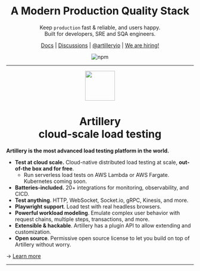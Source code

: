 <div align="center">
<h1>
  A Modern Production Quality Stack
</h1>
<p>Keep <code>production</code> fast & reliable, and users happy.<br/>Built for developers, SRE and SQA engineers.</p>
</div>

<p align="center">
  <a href="https://www.artillery.io/docs">Docs</a> | <a href="https://github.com/artilleryio/artillery/discussions">Discussions</a> | <a href="https://twitter.com/artilleryio">@artilleryio</a> | <a href="https://www.artillery.io/careers">We are hiring!</a>
</p>

<p align="center">
  <img alt="npm" src="https://img.shields.io/npm/dm/artillery?style=flat-square">
</p>

----

<div align="center">
  <a href="./packages/artillery#readme"><img src="./packages/artillery/artillery-logo.svg" width="80"></a>
  <h1>Artillery<br/>cloud-scale load testing</h1>
</div>

**Artillery is the most advanced load testing platform in the world.**

- **Test at cloud scale.** Cloud-native distributed load testing at scale, **out-of-the box and for free**.
  - Run serverless load tests on AWS Lambda or AWS Fargate. Kubernetes coming soon.
- **Batteries-included.** 20+ integrations for monitoring, observability, and CICD.
- **Test anything**. HTTP, WebSocket, Socket.io, gRPC, Kinesis, and more.
- **Playwright support**. Load test with real headless browsers.
- **Powerful workload modeling**. Emulate complex user behavior with request chains, multiple steps, transactions, and more.
- **Extensible & hackable**. Artillery has a plugin API to allow extending and customization.
- **Open source**. Permissive open source license to let you build on top of Artillery without worry.

→ [Learn more](./packages/artillery#readme)

----